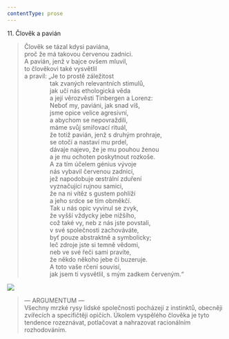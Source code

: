 ```yaml
---
contentType: prose
---
```


11\. Člověk a pavián

> Člověk se tázal kdysi paviána,  
> proč že má takovou červenou zadnici.  
> A pavián, jenž v bajce ovšem mluvil,  
> to člověkovi také vysvětlil  
> a pravil: „Je to prostě záležitost  
>                tak zvaných relevantních stimulů,  
>                jak učí nás ethologická věda  
>                a její věrozvěsti Tinbergen a Lorenz:  
>                Neboť my, paviáni, jak snad víš,  
>                jsme opice velice agresivní,  
>                a abychom se nepovraždili,  
>                máme svůj smiřovací rituál,  
>                že totiž pavián, jenž s druhým prohraje,  
>                se otočí a nastaví mu prdel,  
>                dávaje najevo, že je mu pouhou ženou  
>                a je mu ochoten poskytnout rozkoše.  
>                A za tím účelem génius vývoje  
>                nás vybavil červenou zadnicí,  
>                jež napodobuje œstrální zduření  
>                vyznačující rujnou samici,  
>                že na ni vítěz s gustem pohlíží  
>                a jeho srdce se tím obměkčí.  
>                Tak u nás opic vyvinul se zvyk,  
>                že vyšší vždycky jebe nižšího,  
>                což také vy, neb z nás jste povstali,  
>                v své společnosti zachováváte,  
>                byť pouze abstraktně a symbolicky;  
>                leč zdroje jste si temně vědomi,  
>                neb ve své řeči sami pravíte,  
>                že někdo někoho jebe či buzeruje.  
>                A toto vaše rčení souvisí,  
>                jak jsem ti vysvětlil, s mým zadkem červeným.“

![](../Images/011.jpg)

> — ARGUMENTUM —  
> Všechny mrzké rysy lidské společnosti pocházejí z instinktů, obecněji zvířecích a specifičtěji opičích. Úkolem vyspělého člověka je tyto tendence rozeznávat, potlačovat a nahrazovat racionálním rozhodováním.
